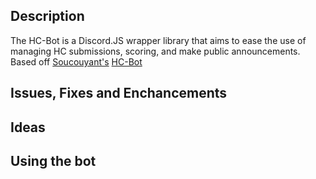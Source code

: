 
## Description
 The HC-Bot is a Discord.JS wrapper library that aims to ease the use of managing HC submissions, scoring, and make public announcements. Based off [Soucouyant's](https://github.com/Soucouyant) [HC-Bot](https://github.com/Soucouyant/HC-Bot)

## Issues, Fixes and Enchancements

## Ideas

## Using the bot

